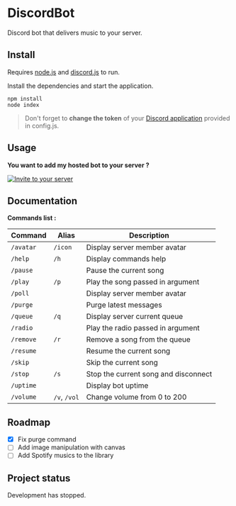 # **DiscordBot**

Discord bot that delivers music to your server.

## Install

Requires [node.js](https://nodejs.org) and [discord.js](https://discord.js.org) to run.

Install the dependencies and start the application.

```
npm install
node index
```

> Don't forget to **change the token** of your [Discord application](https://discord.com/developers/applications) provided in config.js.

## Usage

**You want to add my hosted bot to your server ?**

[![Invite to your server](https://imgur.com/ebFKyEe.png)](https://discord.com/oauth2/authorize?client_id=398486386111545344&scope=bot&permissions=2147482871)

## Documentation

**Commands list :**

|Command         |Alias                          |Description                          |
|----------------|-------------------------------|-------------------------------------|
|`/avatar`       |`/icon`                        |Display server member avatar         |
|`/help`         |`/h`                           |Display commands help                |
|`/pause`        |                               |Pause the current song               |
|`/play`         |`/p`                           |Play the song passed in argument     |
|`/poll`         |                               |Display server member avatar         |
|`/purge`        |                               |Purge latest messages                |
|`/queue`        |`/q`                           |Display server current queue         |
|`/radio`        |                               |Play the radio passed in argument    |
|`/remove`       |`/r`                           |Remove a song from the queue         |
|`/resume`       |                               |Resume the current song              |
|`/skip`         |                               |Skip the current song                |
|`/stop`         |`/s`                           |Stop the current song and disconnect |
|`/uptime`       |                               |Display bot uptime                   |
|`/volume`       |`/v`, `/vol`                   |Change volume from 0 to 200          |

## Roadmap

- [x] Fix purge command
- [ ] Add image manipulation with canvas
- [ ] Add Spotify musics to the library

## Project status

Development has stopped.
